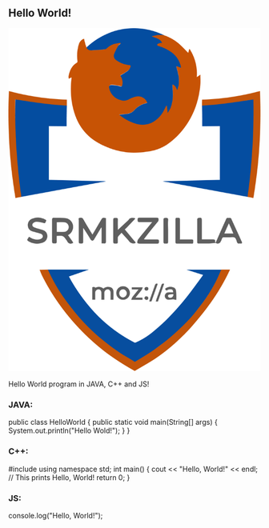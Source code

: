 ## Hello World!

![img](icon.png)

Hello World program in JAVA, C++ and JS!

### JAVA: 

public class HelloWorld
{
    public static void main(String[] args)
    {
        System.out.println("Hello Wold!");
    }
}

### C++:

#include <iostream>
using namespace std;
int main() {
   cout << "Hello, World!" << endl; // This prints Hello, World!
   return 0;
}

### JS:

console.log("Hello, World!");